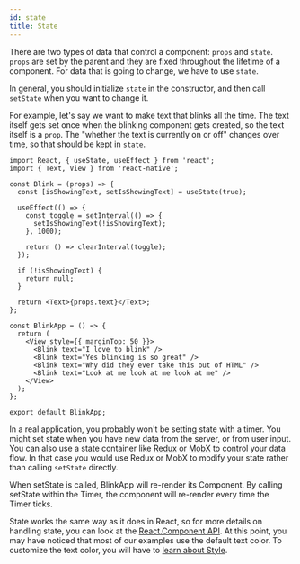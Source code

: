 ```yaml
---
id: state
title: State
---
```


There are two types of data that control a component: `props` and `state`. `props` are set by the parent and they are fixed throughout the lifetime of a component. For data that is going to change, we have to use `state`.

In general, you should initialize `state` in the constructor, and then call `setState` when you want to change it.

For example, let's say we want to make text that blinks all the time. The text itself gets set once when the blinking component gets created, so the text itself is a `prop`. The "whether the text is currently on or off" changes over time, so that should be kept in `state`.

```SnackPlayer name=State
import React, { useState, useEffect } from 'react';
import { Text, View } from 'react-native';

const Blink = (props) => {
  const [isShowingText, setIsShowingText] = useState(true);

  useEffect(() => {
    const toggle = setInterval(() => {
      setIsShowingText(!isShowingText);
    }, 1000);

    return () => clearInterval(toggle);
  });

  if (!isShowingText) {
    return null;
  }

  return <Text>{props.text}</Text>;
};

const BlinkApp = () => {
  return (
    <View style={{ marginTop: 50 }}>
      <Blink text="I love to blink" />
      <Blink text="Yes blinking is so great" />
      <Blink text="Why did they ever take this out of HTML" />
      <Blink text="Look at me look at me look at me" />
    </View>
  );
};

export default BlinkApp;
```

In a real application, you probably won't be setting state with a timer. You might set state when you have new data from the server, or from user input. You can also use a state container like [Redux](https://redux.js.org/) or [MobX](https://mobx.js.org/) to control your data flow. In that case you would use Redux or MobX to modify your state rather than calling `setState` directly.

When setState is called, BlinkApp will re-render its Component. By calling setState within the Timer, the component will re-render every time the Timer ticks.

State works the same way as it does in React, so for more details on handling state, you can look at the [React.Component API](https://reactjs.org/docs/react-component.html#setstate). At this point, you may have noticed that most of our examples use the default text color. To customize the text color, you will have to [learn about Style](style.md).
